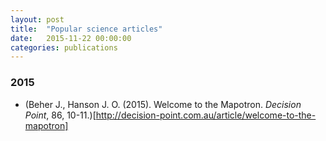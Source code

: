 ```yaml
---
layout: post
title:  "Popular science articles"
date:   2015-11-22 00:00:00
categories: publications
---
```


### 2015

* (Beher J., Hanson J. O. (2015). Welcome to the Mapotron. _Decision Point_, 86, 10-11.)[http://decision-point.com.au/article/welcome-to-the-mapotron]